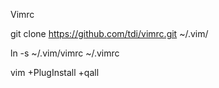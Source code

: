 Vimrc

git clone https://github.com/tdi/vimrc.git ~/.vim/

ln -s ~/.vim/vimrc ~/.vimrc

vim +PlugInstall +qall

